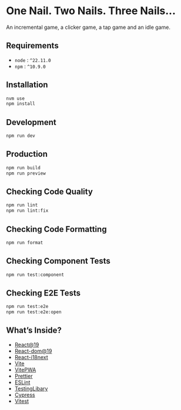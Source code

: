 # One Nail. Two Nails. Three Nails...

An incremental game, a clicker game, a tap game and an idle game.

## Requirements

- `node` : `^22.11.0`
- `npm` : `^10.9.0`

## Installation

```bash
nvm use
npm install
```

## Development

```bash
npm run dev
```

## Production

```bash
npm run build
npm run preview
```

## Checking Code Quality

```bash
npm run lint
npm run lint:fix
```

## Checking Code Formatting

```bash
npm run format
```

## Checking Component Tests

```bash
npm run test:component
```

## Checking E2E Tests

```bash
npm run test:e2e
npm run test:e2e:open
```

## What’s Inside?

- [React@19](https://react.dev)
- [React-dom@19](https://react.dev)
- [React-i18next](https://react.i18next.com/guides/quick-start)
- [Vite](https://vitejs.dev)
- [VitePWA](https://www.npmjs.com/package/vite-plugin-pwa)
- [Prettier](https://prettier.io/)
- [ESLint](https://eslint.org/)
- [TestingLibary](https://testing-library.com/)
- [Cypress](https://www.cypress.io/)
- [Vitest](https://vitest.dev/)

